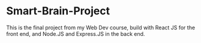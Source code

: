 # Smart-Brain-Project
This is the final project from my Web Dev course, build with React JS for the front end, and Node.JS and Express.JS in the back end. 

